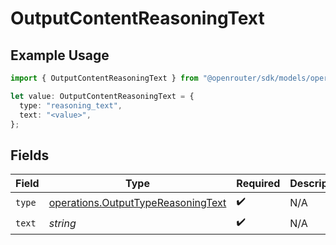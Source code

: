 # OutputContentReasoningText

## Example Usage

```typescript
import { OutputContentReasoningText } from "@openrouter/sdk/models/operations";

let value: OutputContentReasoningText = {
  type: "reasoning_text",
  text: "<value>",
};
```

## Fields

| Field                                                                                    | Type                                                                                     | Required                                                                                 | Description                                                                              |
| ---------------------------------------------------------------------------------------- | ---------------------------------------------------------------------------------------- | ---------------------------------------------------------------------------------------- | ---------------------------------------------------------------------------------------- |
| `type`                                                                                   | [operations.OutputTypeReasoningText](../../models/operations/outputtypereasoningtext.md) | :heavy_check_mark:                                                                       | N/A                                                                                      |
| `text`                                                                                   | *string*                                                                                 | :heavy_check_mark:                                                                       | N/A                                                                                      |